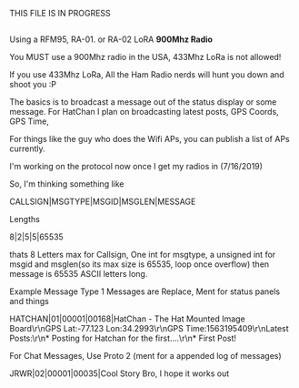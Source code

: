 THIS FILE IS IN PROGRESS
##

Using a RFM95, RA-01. or RA-02 LoRA <strong>900Mhz Radio</strong>

You MUST use a 900Mhz radio in the USA, 433Mhz LoRa is not allowed!

If you use 433Mhz LoRa, All the Ham Radio nerds will hunt you down and shoot you :P

The basics is to broadcast a message out of the status display or some message. For HatChan I plan on broadcasting latest posts, GPS Coords, GPS Time, 

For things like the guy who does the Wifi APs, you can publish a list of APs currently.

I'm working on the protocol now once I get my radios in (7/16/2019)


So, I'm thinking something like

CALLSIGN|MSGTYPE|MSGID|MSGLEN|MESSAGE

Lengths

8|2|5|5|65535

thats 8 Letters max for Callsign, One int for msgtype, a unsigned int for msgid and msglen(so its max size is 65535, loop once overflow) then message is 65535 ASCII letters long.

Example Message
Type 1 Messages are Replace, Ment for status panels and things

HATCHAN|01|00001|00168|HatChan - The Hat Mounted Image Board\r\nGPS Lat:-77.123 Lon:34.2993\r\nGPS Time:1563195409\r\nLatest Posts:\r\n* Posting for Hatchan for the first....\r\n* First Post!

For Chat Messages, Use Proto 2 (ment for a appended log of messages)

JRWR|02|00001|00035|Cool Story Bro, I hope it works out
